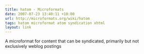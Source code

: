 ```yaml
---
title: hatom - Microformats
date: 2007-07-23 13:40:11 +10:00
url: http://microformats.org/wiki/hatom
tags: hatom microformat atom syndication xhtml
layout: link
---
```

A microformat for content that can be syndicated, primarily but not exclusively weblog postings
